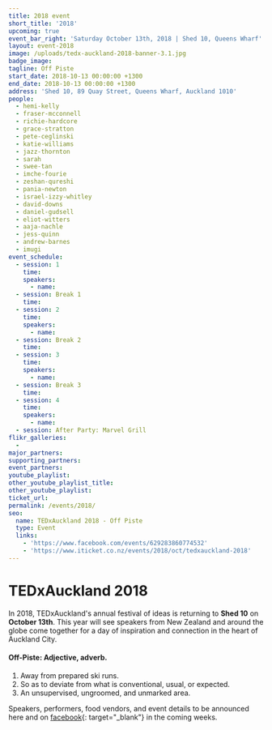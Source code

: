 ```yaml
---
title: 2018 event
short_title: '2018'
upcoming: true
event_bar_right: 'Saturday October 13th, 2018 | Shed 10, Queens Wharf'
layout: event-2018
image: /uploads/tedx-auckland-2018-banner-3.1.jpg
badge_image:
tagline: Off Piste
start_date: 2018-10-13 00:00:00 +1300
end_date: 2018-10-13 00:00:00 +1300
address: 'Shed 10, 89 Quay Street, Queens Wharf, Auckland 1010'
people:
  - hemi-kelly
  - fraser-mcconnell
  - richie-hardcore
  - grace-stratton
  - pete-ceglinski
  - katie-williams
  - jazz-thornton
  - sarah
  - swee-tan
  - imche-fourie
  - zeshan-qureshi
  - pania-newton
  - israel-izzy-whitley
  - david-downs
  - daniel-gudsell
  - eliot-witters
  - aaja-nachle
  - jess-quinn
  - andrew-barnes
  - imugi
event_schedule:
  - session: 1
    time:
    speakers:
      - name:
  - session: Break 1
    time:
  - session: 2
    time:
    speakers:
      - name:
  - session: Break 2
    time:
  - session: 3
    time:
    speakers:
      - name:
  - session: Break 3
    time:
  - session: 4
    time:
    speakers:
      - name:
  - session: After Party: Marvel Grill
flikr_galleries:
  -
major_partners:
supporting_partners:
event_partners:
youtube_playlist:
other_youtube_playlist_title:
other_youtube_playlist:
ticket_url:
permalink: /events/2018/
seo:
  name: TEDxAuckland 2018 - Off Piste
  type: Event
  links:
    - 'https://www.facebook.com/events/629283860774532'
    - 'https://www.iticket.co.nz/events/2018/oct/tedxauckland-2018'
---
```


# TEDxAuckland 2018

In 2018, TEDxAuckland's annual festival of ideas is returning to **Shed 10** on **October 13th**. This year will see speakers from New Zealand and around the globe come together for a day of inspiration and connection in the heart of Auckland City.

#### Off-Piste: Adjective, adverb.

1. Away from prepared ski runs.
2. So as to deviate from what is conventional, usual, or expected.
3. An unsupervised, ungroomed, and unmarked area.

Speakers, performers, food vendors, and event details to be announced here and on [facebook](https://www.facebook.com/events/629283860774532){: target="_blank"} in the coming weeks.
